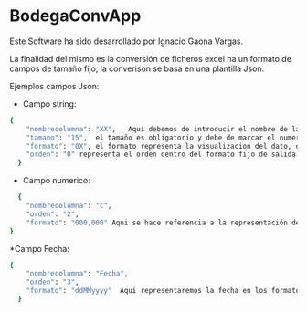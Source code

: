 # BodegaConvApp

Este Software ha sido desarrollado por Ignacio Gaona Vargas.

La finalidad del mismo es la conversión de ficheros excel ha un formato de campos de tamaño fijo, la converison se basa en una plantilla Json.

Ejemplos campos Json:
* Campo string:
```sh
{
    "nombrecolumna": "XX",   Aqui debemos de introducir el nombre de la columna a buscar en el excel.
    "tamano": "15",  el tamaño es obligatorio y debe de marcar el numero de caracteres que tendra dicho campo en el formato fijo
    "formato": "0X", el formato representa la visualizacion del dato, donde X es el valor leido del excel y por ejemplo '0' representa que se rellenara con 0 hasta                             completar el tamaño. Podría usarse otro tipos de caracteres como ' '.
    "orden": "0" representa el orden dentro del formato fijo de salida
  }
```

  * Campo numerico:
```sh
  {
    "nombrecolumna": "c",
    "orden": "2",
    "formato": "000,000" Aqui se hace referencia a la representación del formato numerico ejemplo : valor excel -> 10 ; valor resultante-> 010,000
}
```
*Campo Fecha:
```sh
{
    "nombrecolumna": "Fecha",
    "orden": "3",
    "formato": "ddMMyyyy"  Aqui representaremos la fecha en los formatos que deseemos (es el formato de fecha resultante)
  }
```
